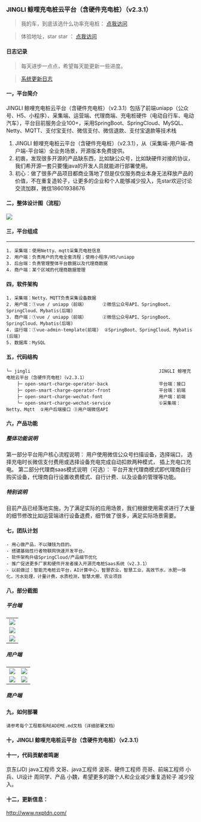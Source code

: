 
### JINGLI 鲸哩充电桩云平台（含硬件充电桩）（v2.3.1）

> 我的车，到底该选什么功率充电桩： [点我访问](https://blog.csdn.net/Roinli/article/details/127148030?spm=1001.2014.3001.5501)

> 体验地址，star star ： [点我访问](http://charge.nxptdn.com)


#### 日志记录

> 每天进步一点点，希望每天能更新一些进度。

> [系统更新日志](http://www.nxptdn.com/article/39) 

 
#### 一，平台简介
JINGLI 鲸哩充电桩云平台（含硬件充电桩）（v2.3.1）包括了前端uniapp（公众号、H5、小程序）、采集端、运营端、代理商端、充电桩硬件（电动自行车、电动汽车），平台目前服务企业100+，采用SpringBoot、SpringCloud、MySQL、Netty、MQTT、支付宝支付、微信支付、微信退款、支付宝退款等技术栈
1. JINGLI 鲸哩充电桩云平台（含硬件充电桩）（v2.3.1），从（采集端-用户端-商户端-平台端）全业务场景，开源版本免费提供。
2. 初衷，发现很多开源的产品缺东西，比如缺公众号，比如缺硬件对接的协议，我们希开源一套只要懂java的开发人员就能进行部署使用。
3. 初心：做了很多产品项目都商业落地了但是仅仅服务商业本身无法释放产品的价值，不在重复造轮子，让更多的企业和个人能够减少投入，先star欢迎讨论交流加群，微信18601938676
#### 二，整体设计图（流程）
  <img src="https://wenhui-1251454246.cos.ap-nanjing.myqcloud.com/cdz/v2.3.1/img/1.jpg"/>

#### 三，平台组成


----

```
1. 采集端：使用Netty、mqtt采集充电桩信息
2. 用户端：负责用户的充电全套流程；使用小程序/H5/uniapp
3. 后台端：负责管理整体平台数据以及代理商数据
4. 商户端：某个区域的代理商数据管理
```
#### 四，软件架构
```
1. 采集端：Netty、MQTT负责采集设备数据
2. 用户端：①vue / uniapp（前端）      ②微信公众号API、SpringBoot、SpringCloud、Mybatis(后端)
3. 商户端：①vue / uniapp（前端）      ②微信公众号API、SpringBoot、SpringCloud、Mybatis(后端)
4. 运行端：①vue-admin-template(前端)  ②SpringBoot、SpringCloud、Mybatis        (后端)
5. 数据库：MySQL
```
#### 五，代码结构

```
└─ jingli                                                JINGLI 鲸哩充电桩云平台（含硬件充电桩）（v2.3.1）
    ├─ open-smart-charge-operator-back                   平台端：接口
    ├─ open-smart-charge-operator-front                  平台端：前端
    ├─ open-smart-charge-wechat-font                     用户端：前端
    └─ open-smart-charge-wechat-service                  ①采集端：Netty、Mqtt  ②用户后端接口 ③用户端微信API 
```


#### 六，产品功能

##### 整体功能说明
第一部分平台用户核心流程说明：
    用户使用微信公众号扫描设备，选择端口，
    选择充电时长微信支付费用或选择设备充电完成自动扣款两种模式，
    插上充电口充电。
第二部分代理商saas模式说明（可选）：
    平台开发代理商模式即代理商自行购买设备，代理商自行设置收费模式、自行计费、以及设备的管理等功能。

##### 特别说明
目前产品已经落地实施，为了满足实际的应用场景，我们根据使用需求进行了大量的细节修改比如运营端进行设备退费，细节做了很多，满足实际场景需要。

#### 七，团队计划
```
- 用心做产品，不以赚钱为目的。
- 搭建基础性行者物联网快速开发平台。
- 软件架构升级SpringCloud/产品细节优化
- 推广促进更多厂家和硬件开发者接入开源充电桩Saas系统（v2.3.1）
- 以前做过：智能充电桩云平台，AI计算中心，智慧农业，智慧工业，高效节水，水肥一体化，污水处理，计量计费，水质检测，智慧大棚，农业项目
```
#### 八，部分截图
##### 平台端
<table>
    <tr>
        <td><img src="https://wenhui-1251454246.cos.ap-nanjing.myqcloud.com/cdz/v2.3.1/img/2.png"/></td>
    </tr>
    <tr>
            <td><img src="https://wenhui-1251454246.cos.ap-nanjing.myqcloud.com/cdz/v2.3.1/img/3.png"/></td>
        </tr>
    <tr>
        <td><img src="https://wenhui-1251454246.cos.ap-nanjing.myqcloud.com/cdz/v2.3.1/img/4.png"/></td>
    </tr>
</table>

##### 用户端
<table>
    <tr>
        <td><img src="https://wenhui-1251454246.cos.ap-nanjing.myqcloud.com/cdz/v2.3.1/img/8sj.png"/></td>
        <td><img src="https://wenhui-1251454246.cos.ap-nanjing.myqcloud.com/cdz/v2.3.1/img/9.png"/></td>
    </tr>
    <tr>
        <td><img src="https://wenhui-1251454246.cos.ap-nanjing.myqcloud.com/cdz/v2.3.1/img/10.png"/></td>
        <td><img src="https://wenhui-1251454246.cos.ap-nanjing.myqcloud.com/cdz/v2.3.1/img/11.png"/></td>
    </tr>
</table>

##### 商户端


#### 九，如何部署
```
请参考每个工程都有READEME.md文档（详细部署文档）
```
#### 十，JINGLI 鲸哩充电桩云平台（含硬件充电桩）（v2.3.1）
#### 十一，代码贡献者鸣谢
京东(JD) java工程师 文哥、java工程师 波哥、硬件工程师 亮哥、前端工程师 小兵、UI设计 周同学、产品 小魏，希望更多的跟个人和企业减少重复造轮子
减少投入。

#### 十二，更新信息：

http://www.nxptdn.com/
